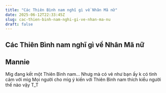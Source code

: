 ```yaml
---
title: "Các Thiên Bình nam nghĩ gì về Nhân Mã nữ"
date: 2025-06-12T22:33:45Z
slug: cac-thien-binh-nam-nghi-gi-ve-nhan-ma-nu
draft: false
---
```


## Các Thiên Bình nam nghĩ gì về Nhân Mã nữ

## Mannie

Mìg đang kết một Thiên Bình nam...
Nhưg mà có vẻ như bạn ấy k có tình cảm với mìg 
Mọi người cho mìg ý kiến với
Thiên Bình nam thích kiểu người thế nào vậy T_T